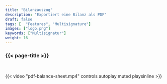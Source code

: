 ```yaml
---
title: "Bilanzauszug"
description: "Exportiert eine Bilanz als PDF"
draft: false
tags: [  "Features", "Multisignature"]
images: ["logo.png"]
keywords: ["Multisignatur"]
weight: 16
---
```


### {{< page-title >}} 
<!-- {{< page-description >}}  -->

<br>


{{< video "pdf-balance-sheet.mp4" controls  autoplay muted playsinline >}}